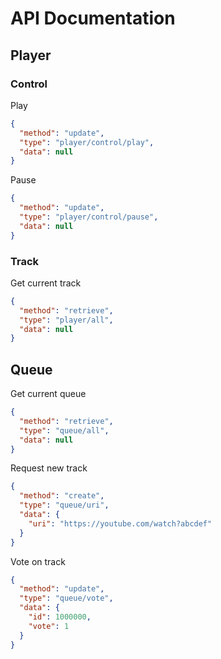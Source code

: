 # API Documentation

## Player

### Control
Play
```json
{
  "method": "update",
  "type": "player/control/play",
  "data": null
}
```

Pause
```json
{
  "method": "update",
  "type": "player/control/pause",
  "data": null
}
```

### Track
Get current track
```json
{
  "method": "retrieve",
  "type": "player/all",
  "data": null
}
```

## Queue
Get current queue
```json
{
  "method": "retrieve",
  "type": "queue/all",
  "data": null
}
```

Request new track
```json
{
  "method": "create",
  "type": "queue/uri",
  "data": {
    "uri": "https://youtube.com/watch?abcdef"
  }
}
```

Vote on track
```json
{
  "method": "update",
  "type": "queue/vote",
  "data": {
    "id": 1000000,
    "vote": 1
  }
}
```
